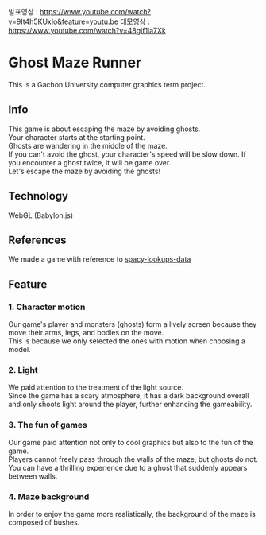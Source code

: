 발표영상 : https://www.youtube.com/watch?v=9It4h5KUxIo&feature=youtu.be
데모영상 : https://www.youtube.com/watch?v=48gif1la7Xk


# Ghost Maze Runner 
This is a Gachon University computer graphics term project.
## Info
This game is about escaping the maze by avoiding ghosts.<br>
Your character starts at the starting point. <br>
Ghosts are wandering in the middle of the maze. <br>
If you can't avoid the ghost, your character's speed will be slow down. If you encounter a ghost twice, it will be game over.<br>
Let's escape the maze by avoiding the ghosts!<br>

## Technology
WebGL (Babylon.js)

## References
We made a game with reference to [spacy-lookups-data](https://github.com/To-Fujita/Babylon.js_3D_Graphics) 


## Feature

### 1. Character motion
Our game's player and monsters (ghosts) form a lively screen because they move their arms, legs, and bodies on the move.<br>
This is because we only selected the ones with motion when choosing a model.<br>

### 2. Light
We paid attention to the treatment of the light source. <br>
Since the game has a scary atmosphere, it has a dark background overall and only shoots light around the player, further enhancing the gameability.<br>

### 3. The fun of games
Our game paid attention not only to cool graphics but also to the fun of the game.<br>
Players cannot freely pass through the walls of the maze, but ghosts do not.<br>
You can have a thrilling experience due to a ghost that suddenly appears between walls.

### 4. Maze background
In order to enjoy the game more realistically, the background of the maze is composed of bushes.  
